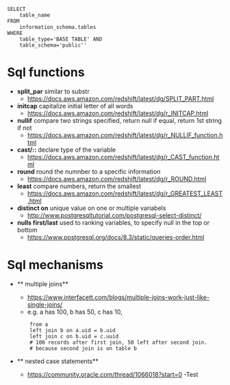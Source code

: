 ```
SELECT
	table_name
FROM
	information_schema.tables
WHERE
	table_type='BASE TABLE' AND
	table_schema='public''
```

# Sql functions
- **split_par** similar to substr
	- https://docs.aws.amazon.com/redshift/latest/dg/SPLIT_PART.html
- **initcap** capitalize initial letter of all words
	- https://docs.aws.amazon.com/redshift/latest/dg/r_INITCAP.html
- **nullif** compare two strings specified, return null if equal, return 1st string if not
	- https://docs.aws.amazon.com/redshift/latest/dg/r_NULLIF_function.html
- **cast/::** declare type of the variable
	- https://docs.aws.amazon.com/redshift/latest/dg/r_CAST_function.html
- **round** round the numnber to a specific information
	- https://docs.aws.amazon.com/redshift/latest/dg/r_ROUND.html
- **least** compare numbers, return the smallest
	- https://docs.aws.amazon.com/redshift/latest/dg/r_GREATEST_LEAST.html
- **distinct on** unique value on one or multiple variabels
	- http://www.postgresqltutorial.com/postgresql-select-distinct/
- **nulls first/last** used to ranking variables, to specify null in the top or bottom
 	- https://www.postgresql.org/docs/8.3/static/queries-order.html



# Sql mechanisms
- ** multiple joins**
	- https://www.interfacett.com/blogs/multiple-joins-work-just-like-single-joins/
	- e.g. a has 100, b has 50, c has 10,
	```
		from a
		left join b on a.uid = b.uid
		left join c on b.uid = c.uuid
		# 100 records after first join, 50 left after second join.
		# because second join is on table b
	```


- ** nested case statements**
	- https://community.oracle.com/thread/1066018?start=0
	-Test
